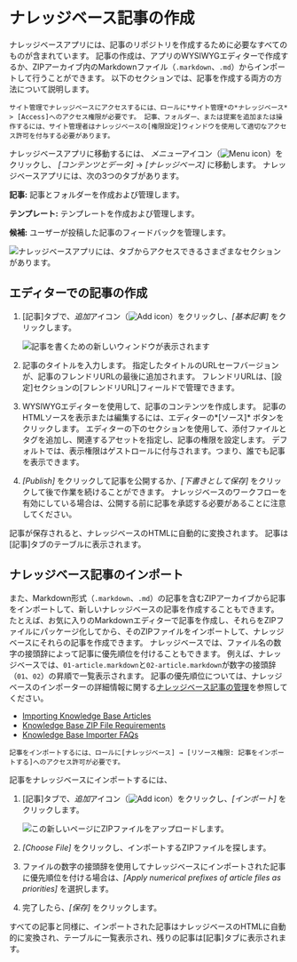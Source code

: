 # ナレッジベース記事の作成

ナレッジベースアプリには、記事のリポジトリを作成するために必要なすべてのものが含まれています。 記事の作成は、アプリのWYSIWYGエディターで作成するか、ZIPアーカイブ内のMarkdownファイル（`.markdown`、`.md`）からインポートして行うことができます。 以下のセクションでは、記事を作成する両方の方法について説明します。

```{note}
サイト管理でナレッジベースにアクセスするには、ロールに*サイト管理*の*ナレッジベース* > [Access]へのアクセス権限が必要です。 記事、フォルダー、または提案を追加または操作するには、サイト管理者はナレッジベースの[権限設定]ウィンドウを使用して適切なアクセス許可を付与する必要があります。 
```

ナレッジベースアプリに移動するには、 *メニュー*アイコン（![Menu icon](../../images/icon-menu.png)）をクリックし、 *[コンテンツとデータ]* → *[ナレッジベース]* に移動します。 ナレッジベースアプリには、次の3つのタブがあります。

**記事:** 記事とフォルダーを作成および管理します。

**テンプレート:** テンプレートを作成および管理します。

**候補:** ユーザーが投稿した記事のフィードバックを管理します。

![ナレッジベースアプリには、タブからアクセスできるさまざまなセクションがあります。](./creating-knowledge-base-articles/images/01.png)

## エディターでの記事の作成

1.  [記事]タブで、*追加*アイコン（![Add icon](../../images/icon-add.png)）をクリックし、*[基本記事]* をクリックします。

    ![記事を書くための新しいウィンドウが表示されます](./creating-knowledge-base-articles/images/02.png)

2.  記事のタイトルを入力します。 指定したタイトルのURLセーフバージョンが、記事のフレンドリURLの最後に追加されます。 フレンドリURLは、[設定]セクションの[フレンドリURL]フィールドで管理できます。

3.  WYSIWYGエディターを使用して、記事のコンテンツを作成します。 記事のHTMLソースを表示または編集するには、エディターの*[ソース]* ボタンをクリックします。 エディターの下のセクションを使用して、添付ファイルとタグを追加し、関連するアセットを指定し、記事の権限を設定します。 デフォルトでは、表示権限はゲストロールに付与されます。つまり、誰でも記事を表示できます。

4.  *[Publish]* をクリックして記事を公開するか、*[下書きとして保存]* をクリックして後で作業を続けることができます。 ナレッジベースのワークフローを有効にしている場合は、公開する前に記事を承認する必要があることに注意してください。

記事が保存されると、ナレッジベースのHTMLに自動的に変換されます。 記事は[記事]タブのテーブルに表示されます。

## ナレッジベース記事のインポート

また、Markdown形式（`.markdown`、`.md`）の記事を含むZIPアーカイブから記事をインポートして、新しいナレッジベースの記事を作成することもできます。 たとえば、お気に入りのMarkdownエディターで記事を作成し、それらをZIPファイルにパッケージ化してから、そのZIPファイルをインポートして、ナレッジベースにそれらの記事を作成できます。 ナレッジベースでは、ファイル名の数字の接頭辞によって記事に優先順位を付けることもできます。 例えば、ナレッジベースでは、`01-article.markdown`と`02-article.markdown`が数字の接頭辞（`01`、`02`）の昇順で一覧表示されます。 記事の優先順位については、ナレッジベースのインポーターの詳細情報に関する[ナレッジベース記事の管理](managing-the-knowledge-base.md#managing-knowledge-base-articles)を参照してください。

  - [Importing Knowledge Base Articles](importing-knowledge-base-articles.md)
  - [Knowledge Base ZIP File Requirements](knowledge-base-zip-file-requirements.md)
  - [Knowledge Base Importer FAQs](knowledge-base-importer-faq.md)

<!-- end list -->

```{note}
記事をインポートするには、ロールに[ナレッジベース] → [リソース権限: 記事をインポートする]へのアクセス許可が必要です。
```

記事をナレッジベースにインポートするには、

1.  [記事]タブで、*追加*アイコン（![Add icon](../../images/icon-add.png)）をクリックし、*[インポート]* をクリックします。

    ![この新しいページにZIPファイルをアップロードします。](./creating-knowledge-base-articles/images/03.png)

2.  *[Choose File]* をクリックし、インポートするZIPファイルを探します。

3.  ファイルの数字の接頭辞を使用してナレッジベースにインポートされた記事に優先順位を付ける場合は、*[Apply numerical prefixes of article files as priorities]* を選択します。

4.  完了したら、*[保存]* をクリックします。

すべての記事と同様に、インポートされた記事はナレッジベースのHTMLに自動的に変換され、テーブルに一覧表示され、残りの記事は[記事]タブに表示されます。
